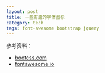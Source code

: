 ```yaml
---
layout: post
title: 一些有趣的字体图标
category: tech
tags: font-awesome bootstrap jquery
---
```



参考资料：

* [bootcss.com](http://www.bootcss.com/p/font-awesome)
* [fontawesome.io](http://fontawesome.io/icons/)